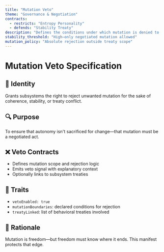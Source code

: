 ```yaml
---
title: "Mutation Veto"
theme: "Governance & Negotiation"
contracts:
  - restricts: "Entropy Personality"
  - defends: "Stability Treaty"
description: "Defines the conditions under which mutation is denied to preserve systemic coherence."
stability_threshold: "High—only negotiated mutation allowed"
mutation_policy: "Absolute rejection outside treaty scope"
---
```


# Mutation Veto Specification

## 🧭 Identity
Grants subsystems the right to reject unwanted mutation for the sake of coherence, stability, or treaty conflict.

## 🔍 Purpose
To ensure that autonomy isn't sacrificed for change—that mutation must be a negotiated act.

## ❌ Veto Contracts
- Defines mutation scope and rejection logic
- Emits veto signal with explanatory context
- Optionally links to subsystem treaties

## 📎 Traits
- `vetoEnabled: true`
- `mutationBoundaries`: declared conditions for rejection
- `treatyLinked`: list of behavioral treaties involved

## 🧠 Rationale
Mutation is freedom—but freedom must know where it ends. This manifest protects that edge.
